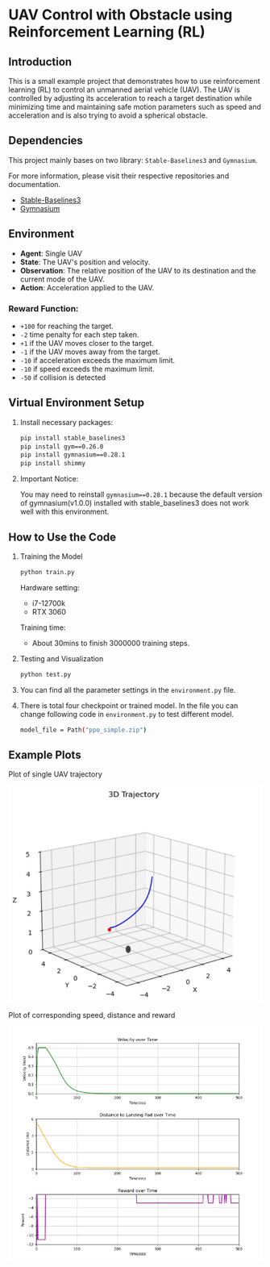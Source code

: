 # UAV Control with Obstacle using Reinforcement Learning (RL)

## Introduction
This is a small example project that demonstrates how to use reinforcement learning (RL) to control an unmanned aerial vehicle (UAV). The UAV is controlled by adjusting its acceleration to reach a target destination while minimizing time and maintaining safe motion parameters such as speed and acceleration and is also trying to avoid a spherical obstacle. 

## Dependencies
This project mainly bases on two library: `Stable-Baselines3` and `Gymnasium`.

For more information, please visit their respective repositories and documentation.
- [Stable-Baselines3](https://stable-baselines3.readthedocs.io/en/master/)
- [Gymnasium](https://gymnasium.farama.org/index.html)

## Environment
- **Agent**: Single UAV
- **State**: The UAV's position and velocity.
- **Observation**: The relative position of the UAV to its destination and the current mode of the UAV.
- **Action**: Acceleration applied to the UAV.

### Reward Function:
- `+100` for reaching the target.
- `-2` time penalty for each step taken.
- `+1` if the UAV moves closer to the target.
- `-1` if the UAV moves away from the target.
- `-10` if acceleration exceeds the maximum limit.
- `-10` if speed exceeds the maximum limit.
- `-50` if collision is detected

## Virtual Environment Setup
1. Install necessary packages:
   ```bash
   pip install stable_baselines3
   pip install gym==0.26.0
   pip install gymnasium==0.28.1
   pip install shimmy
   ```
2. Important Notice:

   You may need to reinstall `gymnasium==0.28.1` because the default version of gymnasium(v1.0.0) installed with stable_baselines3 does not work well with this environment.

## How to Use the Code
1. Training the Model
   ```bash
   python train.py
   ```
   Hardware setting:
   - i7-12700k
   - RTX 3060
     
   Training time:
    - About 30mins to finish 3000000 training steps.   

3. Testing and Visualization
   ```bash
   python test.py
   ```
4. You can find all the parameter settings in the `environment.py` file.
5. There is total four checkpoint or trained model. In the file you can change following code in `environment.py` to test different model.
   ```bash
   model_file = Path("ppo_simple.zip")
   ```

## Example Plots
Plot of single UAV trajectory

![Example Plot](./Trajectory_Plot.png)

Plot of corresponding speed, distance and reward

![Example Plot](./Parameter.png)

